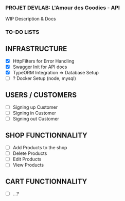 ### **PROJET DEVLAB: L'Amour des Goodies - API**

WIP Description & Docs

### TO-DO LISTS

## INFRASTRUCTURE

- [x] HttpFilters for Error Handling
- [x] Swagger Init for API docs
- [x] TypeORM Integration => Database Setup
- [ ] ? Docker Setup (node, mysql)

## USERS / CUSTOMERS

- [ ] Signing up Customer
- [ ] Signing in Customer
- [ ] Signing out Customer

## SHOP FUNCTIONNALITY

- [ ] Add Products to the shop
- [ ] Delete Products
- [ ] Edit Products
- [ ] View Products

## CART FUNCTIONNALITY

- [ ] ...?

